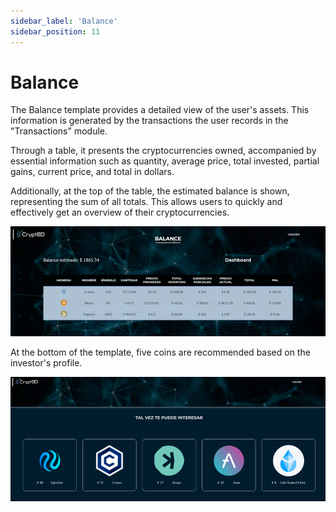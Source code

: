 ```yaml
---
sidebar_label: 'Balance'
sidebar_position: 11
---
```


# Balance

The Balance template provides a detailed view of the user's assets. This information is generated by the transactions the user records in the "Transactions" module.

Through a table, it presents the cryptocurrencies owned, accompanied by essential information such as quantity, average price, total invested, partial gains, current price, and total in dollars.

Additionally, at the top of the table, the estimated balance is shown, representing the sum of all totals. This allows users to quickly and effectively get an overview of their cryptocurrencies.

![alt text](image-33.png)

At the bottom of the template, five coins are recommended based on the investor's profile.

![alt text](image-34.png)

